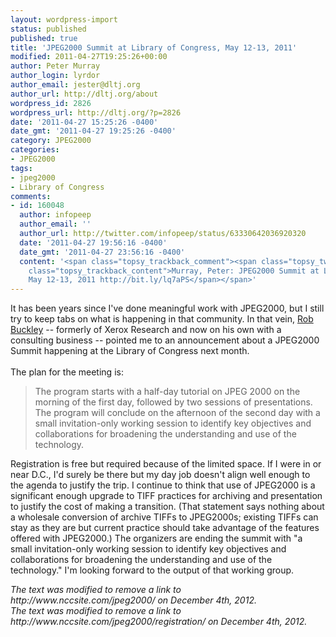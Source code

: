 ```yaml
---
layout: wordpress-import
status: published
published: true
title: 'JPEG2000 Summit at Library of Congress, May 12-13, 2011'
modified: 2011-04-27T19:25:26+00:00
author: Peter Murray
author_login: lyrdor
author_email: jester@dltj.org
author_url: http://dltj.org/about
wordpress_id: 2826
wordpress_url: http://dltj.org/?p=2826
date: '2011-04-27 15:25:26 -0400'
date_gmt: '2011-04-27 19:25:26 -0400'
category: JPEG2000
categories:
- JPEG2000
tags:
- jpeg2000
- Library of Congress
comments:
- id: 160048
  author: infopeep
  author_email: ''
  author_url: http://twitter.com/infopeep/status/63330642036920320
  date: '2011-04-27 19:56:16 -0400'
  date_gmt: '2011-04-27 23:56:16 -0400'
  content: '<span class="topsy_trackback_comment"><span class="topsy_twitter_username"><span
    class="topsy_trackback_content">Murray, Peter: JPEG2000 Summit at Library of Congress,
    May 12-13, 2011 http://bit.ly/lq7aPS</span></span>'
---
```

<p>It has been years since I've done meaningful work with JPEG2000, but I still try to keep tabs on what is happening in that community.  In that vein, <a href="http://www.linkedin.com/pub/rob-buckley/0/290/354" title="Rob Buckley  | LinkedIn">Rob Buckley</a> -- formerly of Xerox Research and now on his own with a consulting business -- pointed me to an announcement about a <span class="removed_link" title="http://www.nccsite.com/jpeg2000/">JPEG2000 Summit happening at the Library of Congress next month</span>.<br />
<!--more--><br />
The plan for the meeting is:<br />
<blockquote>The program starts with a half-day tutorial on JPEG 2000 on the morning of the first day, followed by two sessions of presentations. The program will conclude on the afternoon of the second day with a small invitation-only working session to identify key objectives and collaborations for broadening the understanding and use of the technology.</p></blockquote>
<p>  <span class="removed_link" title="http://www.nccsite.com/jpeg2000/registration/">Registration</span> is free but required because of the limited space.  If I were in or near D.C., I'd surely be there but my day job doesn't align well enough to the agenda to justify the trip.  I continue to think that use of JPEG2000 is a significant enough upgrade to TIFF practices for archiving and presentation to justify the cost of making a transition.  (That statement says nothing about a wholesale conversion of archive TIFFs to JPEG2000s; existing TIFFs can stay as they are but current practice should take advantage of the features offered with JPEG2000.)  The organizers are ending the summit with "a small invitation-only working session to identify key objectives and collaborations for broadening the understanding and use of the technology."  I'm looking forward to the output of that working group.
<p style="padding:0;margin:0;font-style:italic;" class="removed_link">The text was modified to remove a link to http://www.nccsite.com/jpeg2000/ on December 4th, 2012.</p>
<p style="padding:0;margin:0;font-style:italic;" class="removed_link">The text was modified to remove a link to http://www.nccsite.com/jpeg2000/registration/ on December 4th, 2012.</p>
